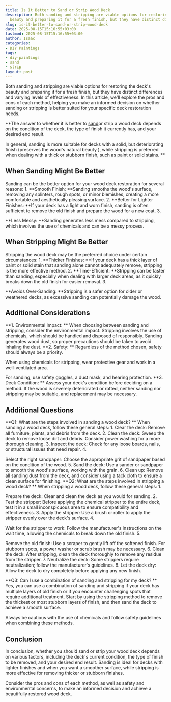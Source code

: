 ```yaml
---
title: Is It Better to Sand or Strip Wood Deck
description: Both sanding and stripping are viable options for restoring the deck's
  beauty and preparing it for a fresh finish, but they have distinct differences and...
slug: is-it-better-to-sand-or-strip-wood-deck
date: 2025-08-15T15:16:55+03:00
lastmod: 2025-08-15T15:16:55+03:00
author: Isaac
categories:
- DIY Paintings
tags:
- diy-paintings
- sand
- strip
layout: post
---
```

Both sanding and stripping are viable options for restoring the deck's beauty and preparing it for a fresh finish, but they have distinct differences and varying levels of effectiveness. In this article, we'll explore the pros and cons of each method, helping you make an informed decision on whether sanding or stripping is better suited for your specific deck restoration needs.

**The answer to whether it is better to [sand](https://pestpolicy.com/do-i-need-to-sand-fiberglass-boat-before-painting/)or strip a wood deck depends on the condition of the deck, the type of finish it currently has, and your desired end result.

In general, sanding is more suitable for decks with a solid, but deteriorating finish (preserves the wood's natural beauty ), while stripping is preferred when dealing with a thick or stubborn finish, such as paint or solid stains. **

##  **When Sanding Might Be Better**

Sanding can be the better option for your wood deck restoration for several reasons: 1. **Smooth Finish: **Sanding smooths the wood's surface, removing any splinters, rough spots, or minor blemishes, creating a more comfortable and aesthetically pleasing surface. 2. **Better for Lighter Finishes: **If your deck has a light and worn finish, sanding is often sufficient to remove the old finish and prepare the wood for a new coat. 3.

**Less Messy: **Sanding generates less mess compared to stripping, which involves the use of chemicals and can be a messy process.

##  **When Stripping Might Be Better**

Stripping the wood deck may be the preferred choice under certain circumstances: 1. **Thicker Finishes: **If your deck has a thick layer of paint or solid stain that sanding alone cannot adequately remove, stripping is the more effective method. 2. **Time-Efficient: **Stripping can be faster than sanding, especially when dealing with larger deck areas, as it quickly breaks down the old finish for easier removal. 3.

**Avoids Over-Sanding: **Stripping is a safer option for older or weathered decks, as excessive sanding can potentially damage the wood.

##  **Additional Considerations**

**1. Environmental Impact: ** When choosing between sanding and stripping, consider the environmental impact. Stripping involves the use of chemicals, which should be handled and disposed of responsibly. Sanding generates wood dust, so proper precautions should be taken to avoid inhaling the dust. **2. Safety: ** Regardless of the method chosen, safety should always be a priority.

When using chemicals for stripping, wear protective gear and work in a well-ventilated area.

For sanding, use safety goggles, a dust mask, and hearing protection. **3. Deck Condition: ** Assess your deck's condition before deciding on a method. If the wood is severely deteriorated or rotted, neither sanding nor stripping may be suitable, and replacement may be necessary.

##  **Additional Questions**

**Q1: What are the steps involved in sanding a wood deck? ** When sanding a wood deck, follow these general steps: 1. Clear the deck: Remove all furniture, plants, and debris from the deck. 2. Clean the deck: Sweep the deck to remove loose dirt and debris. Consider power washing for a more thorough cleaning. 3. Inspect the deck: Check for any loose boards, nails, or structural issues that need repair. 4.

Select the right sandpaper: Choose the appropriate grit of sandpaper based on the condition of the wood. 5. Sand the deck: Use a sander or sandpaper to smooth the wood's surface, working with the grain. 6. Clean up: Remove all sanding dust from the deck, and consider using a tack cloth to ensure a clean surface for finishing. **Q2: What are the steps involved in stripping a wood deck? ** When stripping a wood deck, follow these general steps: 1.

Prepare the deck: Clear and clean the deck as you would for sanding. 2. Test the stripper: Before applying the chemical stripper to the entire deck, test it in a small inconspicuous area to ensure compatibility and effectiveness. 3. Apply the stripper: Use a brush or roller to apply the stripper evenly over the deck's surface. 4.

Wait for the stripper to work: Follow the manufacturer's instructions on the wait time, allowing the chemicals to break down the old finish. 5.

Remove the old finish: Use a scraper to gently lift off the softened finish. For stubborn spots, a power washer or scrub brush may be necessary. 6. Clean the deck: After stripping, clean the deck thoroughly to remove any residue from the stripper. 7. Neutralize the deck: Some strippers require neutralization; follow the manufacturer's guidelines. 8. Let the deck dry: Allow the deck to dry completely before applying any new finish.

**Q3: Can I use a combination of sanding and stripping for my deck? ** Yes, you can use a combination of sanding and stripping if your deck has multiple layers of old finish or if you encounter challenging spots that require additional treatment. Start by using the stripping method to remove the thickest or most stubborn layers of finish, and then sand the deck to achieve a smooth surface.

Always be cautious with the use of chemicals and follow safety guidelines when combining these methods.

##  Conclusion

In conclusion, whether you should sand or strip your wood deck depends on various factors, including the deck's current condition, the type of finish to be removed, and your desired end result. Sanding is ideal for decks with lighter finishes and when you want a smoother surface, while stripping is more effective for removing thicker or stubborn finishes.

Consider the pros and cons of each method, as well as safety and environmental concerns, to make an informed decision and achieve a beautifully restored wood deck.
